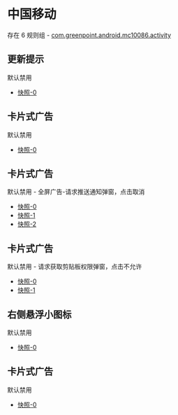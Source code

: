 # 中国移动

存在 6 规则组 - [com.greenpoint.android.mc10086.activity](/src/apps/com.greenpoint.android.mc10086.activity.ts)

## 更新提示

默认禁用

- [快照-0](https://i.gkd.li/import/12534264)

## 卡片式广告

默认禁用

- [快照-0](https://i.gkd.li/import/12662361)

## 卡片式广告

默认禁用 - 全屏广告-请求推送通知弹窗，点击取消

- [快照-0](https://i.gkd.li/import/12662213)
- [快照-1](https://i.gkd.li/import/13327880)
- [快照-2](https://i.gkd.li/import/13775652)

## 卡片式广告

默认禁用 - 请求获取剪贴板权限弹窗，点击不允许

- [快照-0](https://i.gkd.li/import/12662251)
- [快照-1](https://i.gkd.li/import/13775651)

## 右侧悬浮小图标

默认禁用

- [快照-0](https://i.gkd.li/import/12662265)

## 卡片式广告

默认禁用

- [快照-0](https://i.gkd.li/import/12662345)
